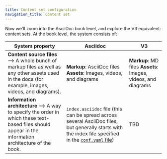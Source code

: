 ```yaml
---
title: Content set configuration
navigation_title: Content set
---
```


Now we'll zoom into the AsciiDoc book level, and explore the V3 equivalent: content sets. At the book level, the system consists of:

| System property | Asciidoc | V3 |
| -------------------- | -------------------- | -------------------- |
| **Content source files** --> A whole bunch of markup files as well as any other assets used in the docs (for example, images, videos, and diagrams). | **Markup**: AsciiDoc files **Assets**: Images, videos, and diagrams | **Markup**: MD files **Assets**: Images, videos, and diagrams |
| **Information architecture** --> A way to specify the order in which these text-based files should appear in the information architecture of the book. | `index.asciidoc` file (this can be spread across several AsciiDoc files, but generally starts with the index file specified in the [`conf.yaml` file](https://docs.elastic.dev/migration/site-level/content)) | TBD |
